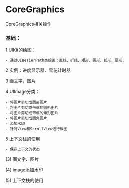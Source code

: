 # CoreGraphics
CoreGraphics相关操作

### 基础：
 1 UIKit的绘图：

    - 通过UIBezierPath类绘画：直线、折线、矩形、圆形、弧形、扇形、

 2 实例：进度显示器、雪花计时器

 3 画文字，图片

 4 UIImage分类：

    - 将图片剪切成圆形图片
    - 将图片剪切成带框的圆形图片
    - 将图片剪切成带框的矩形图片
    - 将图片剪切成圆角图片
    - 添加水印
    - 针对View和ScrollView进行截图

 5 上下文栈的使用

    - 保存上下文的状态

 (3) 画文字、图片
 
 (4) image添加水印
 
 (5) 上下文栈的使用
 

 


